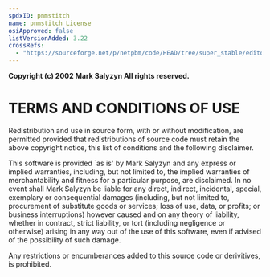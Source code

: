 ```yaml
---
spdxID: pnmstitch
name: pnmstitch License
osiApproved: false
listVersionAdded: 3.22
crossRefs: 
  - "https://sourceforge.net/p/netpbm/code/HEAD/tree/super_stable/editor/pnmstitch.c#l2"
---
```


**Copyright (c) 2002 Mark Salyzyn All rights reserved.**

# TERMS AND CONDITIONS OF USE

Redistribution and use in source form, with or without modification, are permitted provided that redistributions of source code must retain the above copyright notice, this list of conditions and the following disclaimer.

This software is provided `as is' by Mark Salyzyn and any express or implied warranties, including, but not limited to, the implied warranties of merchantability and fitness for a particular purpose, are disclaimed. In no event shall Mark Salyzyn be liable for any direct, indirect, incidental, special, exemplary or consequential damages (including, but not limited to, procurement of substitute goods or services; loss of use, data, or profits; or business interruptions) however caused and on any theory of liability, whether in contract, strict liability, or tort (including negligence or otherwise) arising in any way out of the use of this software, even if advised of the possibility of such damage.

Any restrictions or encumberances added to this source code or derivitives, is prohibited.
